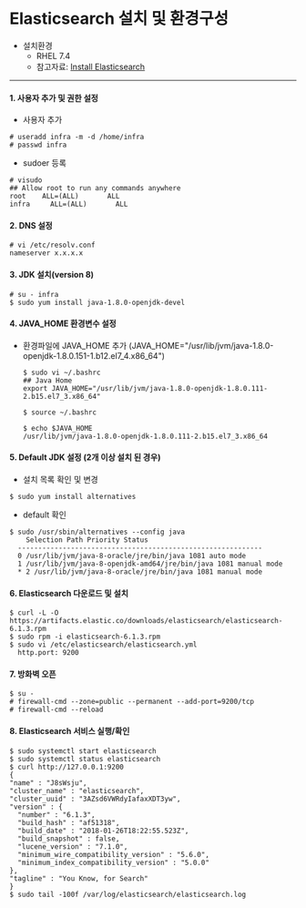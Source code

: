 # Elasticsearch 설치 및 환경구성

* 설치환경
    * RHEL 7.4
    * 참고자료: [Install Elasticsearch](https://www.elastic.co/guide/en/beats/libbeat/6.1/elasticsearch-installation.html)
---

#### 1. 사용자 추가 및 권한 설정
  * 사용자 추가
  ```
  # useradd infra -m -d /home/infra
  # passwd infra
  ```
  * sudoer 등록
  ```
  # visudo
  ## Allow root to run any commands anywhere
  root    ALL=(ALL)       ALL
  infra     ALL=(ALL)       ALL
  ```
#### 2. DNS 설정
  ```
  # vi /etc/resolv.conf
  nameserver x.x.x.x
  ```
#### 3. JDK 설치(version 8)
  ```
  # su - infra
  $ sudo yum install java-1.8.0-openjdk-devel
  ```
#### 4. JAVA_HOME 환경변수 설정
  * 환경파일에 JAVA_HOME 추가 (JAVA_HOME="/usr/lib/jvm/java-1.8.0-openjdk-1.8.0.151-1.b12.el7_4.x86_64")
  
    ```
    $ sudo vi ~/.bashrc
    ## Java Home
    export JAVA_HOME="/usr/lib/jvm/java-1.8.0-openjdk-1.8.0.111-2.b15.el7_3.x86_64"
    
    $ source ~/.bashrc

    $ echo $JAVA_HOME
    /usr/lib/jvm/java-1.8.0-openjdk-1.8.0.111-2.b15.el7_3.x86_64
    ```
#### 5. Default JDK 설정 (2개 이상 설치 된 경우)
  * 설치 목록 확인 및 변경
  ```
  $ sudo yum install alternatives
  ```
  * default 확인
  ```
  $ sudo /usr/sbin/alternatives --config java
      Selection Path Priority Status
    ------------------------------------------------------------
    0 /usr/lib/jvm/java-8-oracle/jre/bin/java 1081 auto mode
    1 /usr/lib/jvm/java-8-openjdk-amd64/jre/bin/java 1081 manual mode
    * 2 /usr/lib/jvm/java-8-oracle/jre/bin/java 1081 manual mode
  ```

#### 6. Elasticsearch 다운로드 및 설치
  ```
  $ curl -L -O https://artifacts.elastic.co/downloads/elasticsearch/elasticsearch-6.1.3.rpm
  $ sudo rpm -i elasticsearch-6.1.3.rpm
  $ sudo vi /etc/elasticsearch/elasticsearch.yml
    http.port: 9200
  ```
#### 7. 방화벽 오픈
  ```
  $ su -
  # firewall-cmd --zone=public --permanent --add-port=9200/tcp
  # firewall-cmd --reload
  ```
#### 8. Elasticsearch 서비스 실행/확인
  ```
  $ sudo systemctl start elasticsearch
  $ sudo systemctl status elasticsearch
  $ curl http://127.0.0.1:9200
  {
  "name" : "J8sWsju",
  "cluster_name" : "elasticsearch",
  "cluster_uuid" : "3AZsd6VWRdyIafaxXDT3yw",
  "version" : {
    "number" : "6.1.3",
    "build_hash" : "af51318",
    "build_date" : "2018-01-26T18:22:55.523Z",
    "build_snapshot" : false,
    "lucene_version" : "7.1.0",
    "minimum_wire_compatibility_version" : "5.6.0",
    "minimum_index_compatibility_version" : "5.0.0"
  },
  "tagline" : "You Know, for Search"
}
  $ sudo tail -100f /var/log/elasticsearch/elasticsearch.log
  ```
